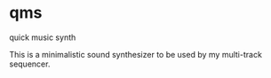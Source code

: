 # qms
quick music synth

This is a minimalistic sound synthesizer to be used by my multi-track sequencer.
